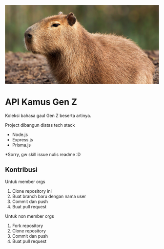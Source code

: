 <img src="./assets/img/kapibara.webp">

# API Kamus Gen Z

Koleksi bahasa gaul Gen Z beserta artinya.

Project dibangun diatas tech stack
- Node.js
- Express.js
- Prisma.js

*Sorry, gw skill issue nulis readme :D
## Kontribusi

Untuk member orgs
1. Clone repository ini
2. Buat branch baru dengan nama user
3. Commit dan push
4. Buat pull request

Untuk non member orgs
1. Fork repository
2. Clone repository
3. Commit dan push
4. Buat pull request
